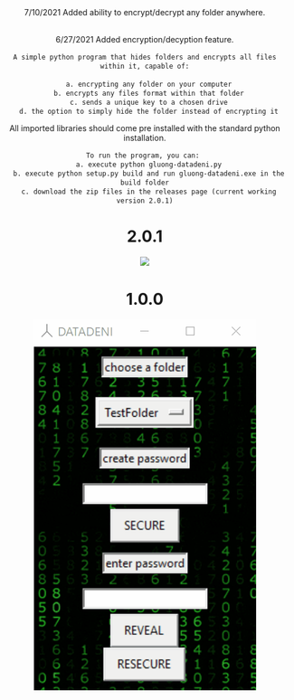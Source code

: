 <body>

  <div align="center">
7/10/2021
Added ability to encrypt/decrypt any folder anywhere.
    <br><br>

6/27/2021
Added encryption/decyption feature.
  </div>


  <div align="center">
    
    A simple python program that hides folders and encrypts all files within it, capable of:
    
      a. encrypting any folder on your computer
      b. encrypts any files format within that folder
      c. sends a unique key to a chosen drive
      d. the option to simply hide the folder instead of encrypting it
    
    

<p align="center">
    All imported libraries should come pre installed with the standard python installation.
  
    To run the program, you can: 
      a. execute python gluong-datadeni.py
      b. execute python setup.py build and run gluong-datadeni.exe in the build folder
      c. download the zip files in the releases page (current working version 2.0.1)
 
  </p>

  <div align='center'>
        <h1 align='center'>2.0.1</h1>
    <img src="https://i.imgur.com/6sAL1gO.gif" />
      <h1 align='center'>1.0.0</h1>
  <img src="https://github.com/smarttarded/gluong-datadeni/blob/main/scrnshot.gif" />
</div>
</body>
